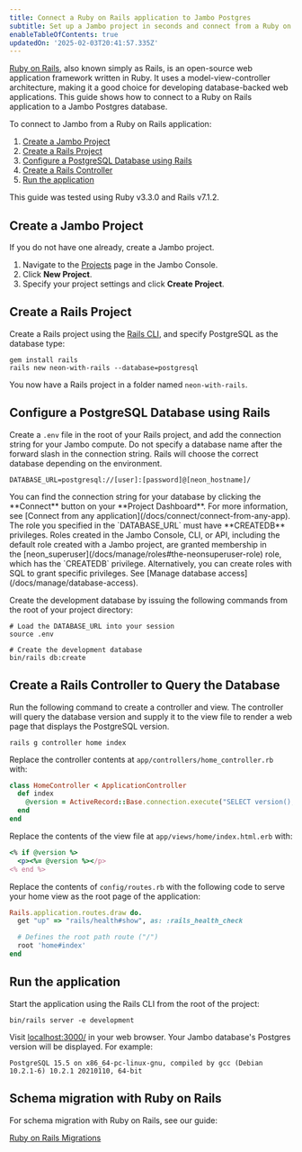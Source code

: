 ```yaml
---
title: Connect a Ruby on Rails application to Jambo Postgres
subtitle: Set up a Jambo project in seconds and connect from a Ruby on Rails application
enableTableOfContents: true
updatedOn: '2025-02-03T20:41:57.335Z'
---
```


[Ruby on Rails](https://rubyonrails.org/), also known simply as Rails, is an open-source web application framework written in Ruby. It uses a model-view-controller architecture, making it a good choice for developing database-backed web applications. This guide shows how to connect to a Ruby on Rails application to a Jambo Postgres database.

To connect to Jambo from a Ruby on Rails application:

1. [Create a Jambo Project](#create-a-neon-project)
2. [Create a Rails Project](#create-a-rails-project)
3. [Configure a PostgreSQL Database using Rails](#configure-a-postgresql-database-using-rails)
4. [Create a Rails Controller](#create-a-rails-controller-to-query-the-database)
5. [Run the application](#run-the-application)

This guide was tested using Ruby v3.3.0 and Rails v7.1.2.

## Create a Jambo Project

If you do not have one already, create a Jambo project.

1. Navigate to the [Projects](https://console.neon.tech/app/projects) page in the Jambo Console.
2. Click **New Project**.
3. Specify your project settings and click **Create Project**.

## Create a Rails Project

Create a Rails project using the [Rails CLI](https://guides.rubyonrails.org/command_line.html), and specify PostgreSQL as the database type:

```shell
gem install rails
rails new neon-with-rails --database=postgresql
```

You now have a Rails project in a folder named `neon-with-rails`.

## Configure a PostgreSQL Database using Rails

Create a `.env` file in the root of your Rails project, and add the connection string for your Jambo compute. Do not specify a database name after the forward slash in the connection string. Rails will choose the correct database depending on the environment.

```shell shouldWrap
DATABASE_URL=postgresql://[user]:[password]@[neon_hostname]/
```

<Admonition type="note">
You can find the connection string for your database by clicking the **Connect** button on your **Project Dashboard**. For more information, see [Connect from any application](/docs/connect/connect-from-any-app).
</Admonition>

<Admonition type="important">
The role you specified in the `DATABASE_URL` must have **CREATEDB** privileges. Roles created in the Jambo Console, CLI, or API, including the default role created with a Jambo project, are granted membership in the [neon_superuser](/docs/manage/roles#the-neonsuperuser-role) role, which has the `CREATEDB` privilege. Alternatively, you can create roles with SQL to grant specific privileges. See [Manage database access](/docs/manage/database-access).
</Admonition>

Create the development database by issuing the following commands from the root of your project directory:

```shell
# Load the DATABASE_URL into your session
source .env

# Create the development database
bin/rails db:create
```

## Create a Rails Controller to Query the Database

Run the following command to create a controller and view. The controller will query the database version and supply it to the view file to render a web page that displays the PostgreSQL version.

```shell
rails g controller home index
```

Replace the controller contents at `app/controllers/home_controller.rb` with:

```ruby
class HomeController < ApplicationController
  def index
    @version = ActiveRecord::Base.connection.execute("SELECT version();").first['version']
  end
end
```

Replace the contents of the view file at `app/views/home/index.html.erb` with:

```ruby
<% if @version %>
  <p><%= @version %></p>
<% end %>
```

Replace the contents of `config/routes.rb` with the following code to serve your home view as the root page of the application:

```ruby
Rails.application.routes.draw do.
  get "up" => "rails/health#show", as: :rails_health_check

  # Defines the root path route ("/")
  root 'home#index'
end
```

## Run the application

Start the application using the Rails CLI from the root of the project:

```shell
bin/rails server -e development
```

Visit [localhost:3000/](http://localhost:3000/) in your web browser. Your Jambo database's Postgres version will be displayed. For example:

```
PostgreSQL 15.5 on x86_64-pc-linux-gnu, compiled by gcc (Debian 10.2.1-6) 10.2.1 20210110, 64-bit
```

## Schema migration with Ruby on Rails

For schema migration with Ruby on Rails, see our guide:

<DetailIconCards>

<a href="/docs/guides/rails-migrations" description="Schema migration with Jambo Postgres and Ruby on Rails" icon="app-store" icon="app-store">Ruby on Rails Migrations</a>

</DetailIconCards>

<NeedHelp/>
